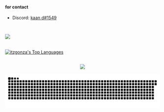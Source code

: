 <h4 align="left">for contact</h4>

- Discord: [kaan d#1549](https://discord.com/users/391688185727418382)
<br/>

![](https://komarev.com/ghpvc/?username=itzgonza)

<br/><a href="https://github.com/itzgonza"><img alt="itzgonza's Top Languages" src="https://github-readme-stats.vercel.app/api/top-langs/?username=superblaubeere27&&theme=light&show_icons=true&count_private=true&layout=compact&langs_count=10&a&bg_color=1233214231240,18142214,5b6cb7&title_color=fff&text_color=fff" /></a><br/>

<p align="center"><br>
  <a href="https://github.com/KanekiWeb">
    <img src="https://lanyard-profile-readme.vercel.app/api/391688185727418382"/>
     </a>
</p>

![Snake animation](https://github.com/Orlandoj77/Orlandoj77/blob/output/github-contribution-grid-snake.svg)
